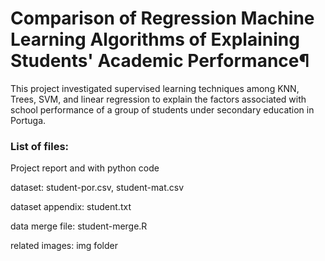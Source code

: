 # Comparison of Regression Machine Learning Algorithms of Explaining Students' Academic Performance¶
This project investigated supervised learning techniques among KNN, Trees, SVM, and linear regression to explain the factors associated with school performance of a group of students under secondary education in Portuga. 

### List of files: 
 Project report and with python code
 
 dataset: student-por.csv, student-mat.csv
 
 dataset appendix: student.txt
 
 data merge file: student-merge.R 
  
 related images: img folder

